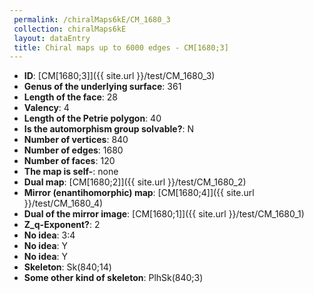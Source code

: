 ```yaml
--- 
 permalink: /chiralMaps6kE/CM_1680_3 
 collection: chiralMaps6kE
 layout: dataEntry
 title: Chiral maps up to 6000 edges - CM[1680;3]
---
```


- **ID**: [CM[1680;3]]({{ site.url }}/test/CM_1680_3)
- **Genus of the underlying surface**: 361
- **Length of the face**: 28
- **Valency**: 4
- **Length of the Petrie polygon**: 40
- **Is the automorphism group solvable?**: N
- **Number of vertices**: 840
- **Number of edges**: 1680
- **Number of faces**: 120
- **The map is self-**: none
- **Dual map**: [CM[1680;2]]({{ site.url }}/test/CM_1680_2)
- **Mirror (enantihomorphic) map**: [CM[1680;4]]({{ site.url }}/test/CM_1680_4)
- **Dual of the mirror image**: [CM[1680;1]]({{ site.url }}/test/CM_1680_1)
- **Z_q-Exponent?**: 2
- **No idea**:  3:4
- **No idea**: Y
- **No idea**: Y
- **Skeleton**: Sk(840;14)
- **Some other kind of skeleton**: PlhSk(840;3)
